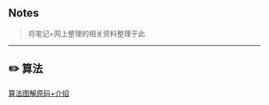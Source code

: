 ## Notes

> 将笔记+网上整理的相关资料整理于此

------

## ✏️ 算法

[算法图解原码+介绍](https://github.com/ConnorTomato/Notes/tree/master/Algorithm%20Notes/%E3%80%8A%E7%AE%97%E6%B3%95%E5%9B%BE%E8%A7%A3%E3%80%8B)
